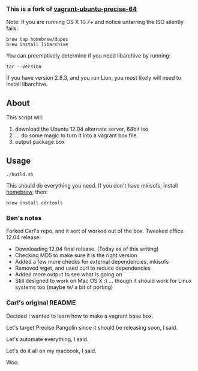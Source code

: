 ### This is a fork of [vagrant-ubuntu-precise-64](https://github.com/cal/vagrant-ubuntu-precise-64)


Note: If you are running OS X 10.7+ and notice untarring the ISO silently
fails:

    brew tap homebrew/dupes
    brew install libarchive

You can preemptively determine if you need libarchive by running:
  
    tar --version

If you have version 2.8.3, and you run Lion, you most likely will need
to install libarchive.


## About

This script will: 

 1. download the Ubuntu 12.04 alternate server, 64bit iso
 2. ... do some magic to turn it into a vagrant box file
 3. output package.box 

## Usage

    ./build.sh

This should do everything you need. If you don't have 
mkisofs, install [homebrew](http://mxcl.github.com/homebrew/), then:

    brew install cdrtools

### Ben's notes

Forked Carl's repo, and it sort of worked out of the box. Tweaked 
office 12.04 release: 

 - Downloading 12.04 final release. (Today as of this writing)
 - Checking MD5 to make sure it is the right version
 - Added a few more checks for external dependencies, mkisofs
 - Removed wget, and used curl to reduce dependencies
 - Added more output to see what is going on
 - Still designed to work on Mac OS X :)
    ... though it should work for Linux systems too (maybe w/ a bit of porting)

### Carl's original README

Decided I wanted to learn how to make a vagrant base box.

Let's target Precise Pangolin since it should be releasing soon, I said.

Let's automate everything, I said.

Let's do it all on my macbook, I said.

Woo.
